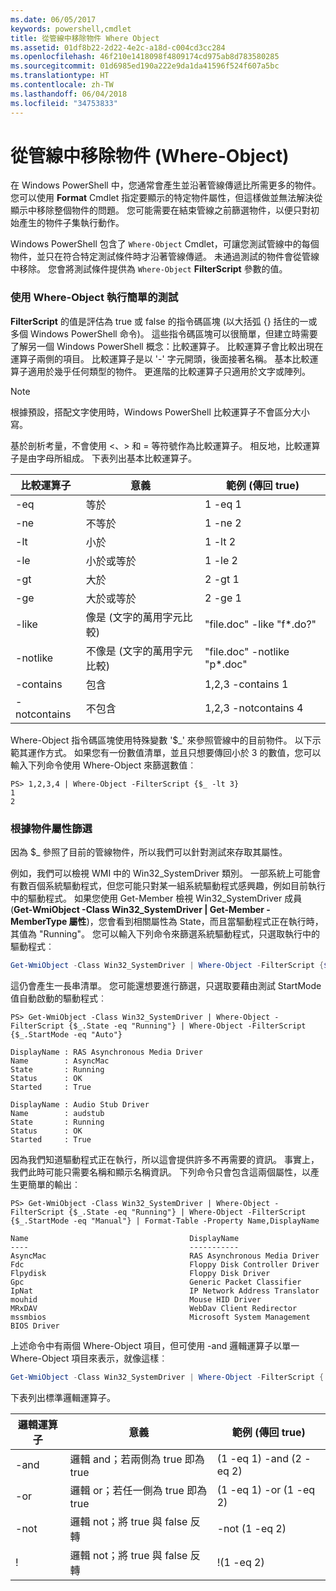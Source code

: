 ```yaml
---
ms.date: 06/05/2017
keywords: powershell,cmdlet
title: 從管線中移除物件 Where Object
ms.assetid: 01df8b22-2d22-4e2c-a18d-c004cd3cc284
ms.openlocfilehash: 46f210e1418098f4809174cd975ab8d783580285
ms.sourcegitcommit: 01d6985ed190a222e9da1da41596f524f607a5bc
ms.translationtype: HT
ms.contentlocale: zh-TW
ms.lasthandoff: 06/04/2018
ms.locfileid: "34753833"
---
```

# <a name="removing-objects-from-the-pipeline-where-object"></a>從管線中移除物件 (Where-Object)

在 Windows PowerShell 中，您通常會產生並沿著管線傳遞比所需更多的物件。 您可以使用 **Format** Cmdlet 指定要顯示的特定物件屬性，但這樣做並無法解決從顯示中移除整個物件的問題。 您可能需要在結束管線之前篩選物件，以便只對初始產生的物件子集執行動作。

Windows PowerShell 包含了 `Where-Object` Cmdlet，可讓您測試管線中的每個物件，並只在符合特定測試條件時才沿著管線傳遞。 未通過測試的物件會從管線中移除。 您會將測試條件提供為 `Where-Object` **FilterScript** 參數的值。

### <a name="performing-simple-tests-with-where-object"></a>使用 Where-Object 執行簡單的測試

**FilterScript** 的值是評估為 true 或 false 的指令碼區塊 (以大括弧 {} 括住的一或多個 Windows PowerShell 命令)。 這些指令碼區塊可以很簡單，但建立時需要了解另一個 Windows PowerShell 概念：比較運算子。 比較運算子會比較出現在運算子兩側的項目。 比較運算子是以 '-' 字元開頭，後面接著名稱。 基本比較運算子適用於幾乎任何類型的物件。 更進階的比較運算子只適用於文字或陣列。

> [!NOTE]
> 根據預設，搭配文字使用時，Windows PowerShell 比較運算子不會區分大小寫。

基於剖析考量，不會使用 <、> 和 = 等符號作為比較運算子。 相反地，比較運算子是由字母所組成。 下表列出基本比較運算子。

|比較運算子|意義|範例 (傳回 true)|
|-----------------------|-----------|--------------------------|
|-eq|等於|1 -eq 1|
|-ne|不等於|1 -ne 2|
|-lt|小於|1 -lt 2|
|-le|小於或等於|1 -le 2|
|-gt|大於|2 -gt 1|
|-ge|大於或等於|2 -ge 1|
|-like|像是 (文字的萬用字元比較)|"file.doc" -like "f\*.do?"|
|-notlike|不像是 (文字的萬用字元比較)|"file.doc" -notlike "p\*.doc"|
|-contains|包含|1,2,3 -contains 1|
|-notcontains|不包含|1,2,3 -notcontains 4|

Where-Object 指令碼區塊使用特殊變數 '$_' 來參照管線中的目前物件。 以下示範其運作方式。 如果您有一份數值清單，並且只想要傳回小於 3 的數值，您可以輸入下列命令使用 Where-Object 來篩選數值︰

```
PS> 1,2,3,4 | Where-Object -FilterScript {$_ -lt 3}
1
2
```

### <a name="filtering-based-on-object-properties"></a>根據物件屬性篩選

因為 $_ 參照了目前的管線物件，所以我們可以針對測試來存取其屬性。

例如，我們可以檢視 WMI 中的 Win32_SystemDriver 類別。 一部系統上可能會有數百個系統驅動程式，但您可能只對某一組系統驅動程式感興趣，例如目前執行中的驅動程式。 如果您使用 Get-Member 檢視 Win32_SystemDriver 成員 (**Get-WmiObject -Class Win32_SystemDriver | Get-Member -MemberType 屬性**)，您會看到相關屬性為 State，而且當驅動程式正在執行時，其值為 "Running"。 您可以輸入下列命令來篩選系統驅動程式，只選取執行中的驅動程式︰

```powershell
Get-WmiObject -Class Win32_SystemDriver | Where-Object -FilterScript {$_.State -eq 'Running'}
```

這仍會產生一長串清單。 您可能還想要進行篩選，只選取要藉由測試 StartMode 值自動啟動的驅動程式︰

```
PS> Get-WmiObject -Class Win32_SystemDriver | Where-Object -FilterScript {$_.State -eq "Running"} | Where-Object -FilterScript {$_.StartMode -eq "Auto"}

DisplayName : RAS Asynchronous Media Driver
Name        : AsyncMac
State       : Running
Status      : OK
Started     : True

DisplayName : Audio Stub Driver
Name        : audstub
State       : Running
Status      : OK
Started     : True
```

因為我們知道驅動程式正在執行，所以這會提供許多不再需要的資訊。 事實上，我們此時可能只需要名稱和顯示名稱資訊。 下列命令只會包含這兩個屬性，以產生更簡單的輸出︰

```
PS> Get-WmiObject -Class Win32_SystemDriver | Where-Object -FilterScript {$_.State -eq "Running"} | Where-Object -FilterScript {$_.StartMode -eq "Manual"} | Format-Table -Property Name,DisplayName

Name                                    DisplayName
----                                    -----------
AsyncMac                                RAS Asynchronous Media Driver
Fdc                                     Floppy Disk Controller Driver
Flpydisk                                Floppy Disk Driver
Gpc                                     Generic Packet Classifier
IpNat                                   IP Network Address Translator
mouhid                                  Mouse HID Driver
MRxDAV                                  WebDav Client Redirector
mssmbios                                Microsoft System Management BIOS Driver
```

上述命令中有兩個 Where-Object 項目，但可使用 -and 邏輯運算子以單一 Where-Object 項目來表示，就像這樣︰

```powershell
Get-WmiObject -Class Win32_SystemDriver | Where-Object -FilterScript { ($_.State -eq 'Running') -and ($_.StartMode -eq 'Manual') } | Format-Table -Property Name,DisplayName
```

下表列出標準邏輯運算子。

|邏輯運算子|意義|範例 (傳回 true)|
|--------------------|-----------|--------------------------|
|-and|邏輯 and；若兩側為 true 即為 true|(1 -eq 1) -and (2 -eq 2)|
|-or|邏輯 or；若任一側為 true 即為 true|(1 -eq 1) -or (1 -eq 2)|
|-not|邏輯 not；將 true 與 false 反轉|-not (1 -eq 2)|
|\!|邏輯 not；將 true 與 false 反轉|\!(1 -eq 2)|
